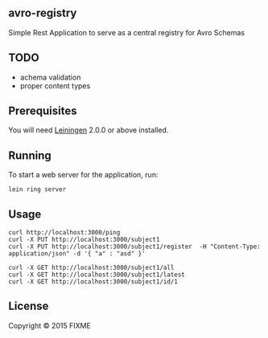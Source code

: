 ## avro-registry

Simple Rest Application to serve as a central registry for Avro Schemas


## TODO
* achema validation
* proper content types

## Prerequisites

You will need [Leiningen][] 2.0.0 or above installed.

[leiningen]: https://github.com/technomancy/leiningen

## Running

To start a web server for the application, run:

    lein ring server


## Usage

    curl http://localhost:3000/ping
    curl -X PUT http://localhost:3000/subject1
    curl -X PUT http://localhost:3000/subject1/register  -H "Content-Type: application/json" -d '{ "a" : "asd" }'

    curl -X GET http://localhost:3000/subject1/all
    curl -X GET http://localhost:3000/subject1/latest
    curl -X GET http://localhost:3000/subject1/id/1


## License

Copyright © 2015 FIXME
